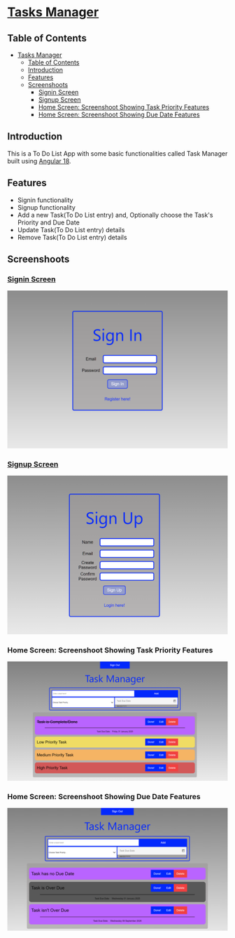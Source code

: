 # [Tasks Manager](https://tshepomasuku.github.io/TasksManager/)

## Table of Contents

- [Tasks Manager](#tasks-manager)
  - [Table of Contents](#table-of-contents)
  - [Introduction](#introduction)
  - [Features](#features)
  - [Screenshoots](#screenshoots)
    - [Signin Screen](#signin-screen)
    - [Signup Screen](#signup-screen)
    - [Home Screen: Screenshoot Showing Task Priority Features](#home-screen-screenshoot-showing-task-priority-features)
    - [Home Screen: Screenshoot Showing Due Date Features](#home-screen-screenshoot-showing-due-date-features)

## Introduction

This is a To Do List App with some basic functionalities called Task Manager built using [Angular 18](https://github.com/angular/angular-cli).

## Features

- Signin functionality
- Signup functionality
- Add a new Task(To Do List entry) and, Optionally choose the Task's Priority and Due Date
- Update Task(To Do List entry) details
- Remove Task(To Do List entry) details

## Screenshoots

### [Signin Screen](https://tshepomasuku.github.io/TasksManager/login)

![Signin Screen](./public/assets/Signin_screenshoot.png)

### [Signup Screen](https://tshepomasuku.github.io/TasksManager/register)

![Signup Screen](./public/assets/Signup_screenshoot.png)

### Home Screen: Screenshoot Showing Task Priority Features

![Home Screen#1](./public/assets/Home_screenshoot1.png)

### Home Screen: Screenshoot Showing Due Date Features

![Home Screen#2](./public/assets/Home_screenshoot2.png)
